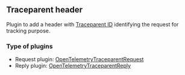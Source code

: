 ## Traceparent header

Plugin to add a header with [Traceparent ID](https://www.w3.org/TR/trace-context/#traceparent-header ) identifying the request for tracking purpose.

### Type of plugins

- Request plugin: [OpenTelemetryTraceparentRequest](./open-telemetry-traceparent-request.ts)
- Reply plugin: [OpenTelemetryTraceparentReply](./open-telemetry-traceparent-reply.ts)
